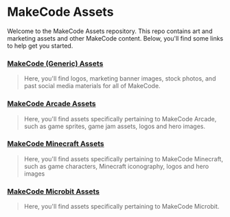 # MakeCode Assets

Welcome to the MakeCode Assets repository. This repo contains art and marketing assets and other MakeCode content. Below, you'll find some links to help get you started.

### [MakeCode (Generic) Assets](./MakeCode%20Assets)

> Here, you'll find logos, marketing banner images, stock photos, and past social media materials for all of MakeCode.

### [MakeCode Arcade Assets](./Arcade%20Assets)

> Here, you'll find assets specifically pertaining to MakeCode Arcade, such as game sprites, game jam assets, logos and hero images.

### [MakeCode Minecraft Assets](./Minecraft%20Assets)

> Here, you'll find assets specifically pertaining to MakeCode Minecraft, such as game characters, Minecraft iconography, logos and hero images

### [MakeCode Microbit Assets](./MicroBit%20Assets)

> Here, you'll find assets specifically pertaining to MakeCode Microbit.
